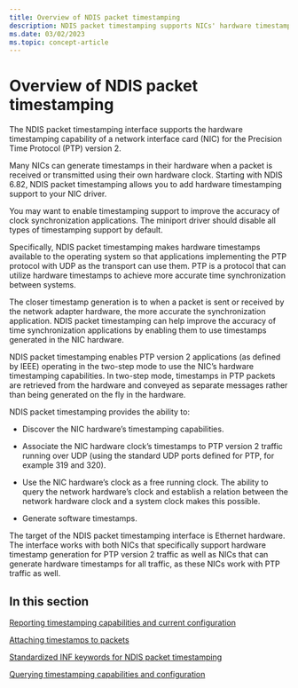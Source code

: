```yaml
---
title: Overview of NDIS packet timestamping
description: NDIS packet timestamping supports NICs' hardware timestamping capabilities
ms.date: 03/02/2023
ms.topic: concept-article
---
```


# Overview of NDIS packet timestamping

The NDIS packet timestamping interface supports the hardware timestamping capability of a network interface card (NIC) for the Precision Time Protocol (PTP) version 2. 

Many NICs can generate timestamps in their hardware when a packet is received or transmitted using their own hardware clock. Starting with NDIS 6.82, NDIS packet timestamping allows you to add hardware timestamping support to your NIC driver.

You may want to enable timestamping support to improve the accuracy of clock synchronization applications. The miniport driver should disable all types of timestamping support by default. 

Specifically, NDIS packet timestamping makes hardware timestamps available to the operating system so that applications implementing the PTP protocol with UDP as the transport can use them. PTP is a protocol that can utilize hardware timestamps to achieve more accurate time synchronization between systems.

The closer timestamp generation is to when a packet is sent or received by the network adapter hardware, the more accurate the synchronization application. NDIS packet timestamping can help improve the accuracy of time synchronization applications by enabling them to use timestamps generated in the NIC hardware.  

NDIS packet timestamping enables PTP version 2 applications (as defined by IEEE) operating in the two-step mode to use the NIC’s hardware timestamping capabilities. In two-step mode, timestamps in PTP packets are retrieved from the hardware and conveyed as separate messages rather than being generated on the fly in the hardware.

NDIS packet timestamping provides the ability to:

* Discover the NIC hardware’s timestamping capabilities.

* Associate the NIC hardware clock’s timestamps to PTP version 2 traffic running over UDP (using the standard UDP ports defined for PTP, for example 319 and 320).

* Use the NIC hardware’s clock as a free running clock. The ability to query the network hardware’s clock and establish a relation between the network hardware clock and a system clock makes this possible.

* Generate software timestamps.

The target of the NDIS packet timestamping interface is Ethernet hardware. The interface works with both NICs that specifically support hardware timestamp generation for PTP version 2 traffic as well as NICs that can generate hardware timestamps for all traffic, as these NICs work with PTP traffic as well.

## In this section

[Reporting timestamping capabilities and current configuration](reporting-timestamping-capabilities.md)

[Attaching timestamps to packets](attaching-timestamps-to-packets.md)

[Standardized INF keywords for NDIS packet timestamping](standardized-inf-keywords-for-ndis-packet-timestamping.md)

[Querying timestamping capabilities and configuration](querying-timestamping-capabilities-and-configuration.md)

